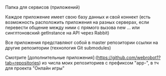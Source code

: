 Папка для сервисов (приложений)

Каждое приложение имеет свою базу данных и свой коннект (есть возможность расположить приложения на разных серверах, если перевести общение между ними с прямого вызова new ... или синглтоновский getInstance на API через Rabbit)

Все приложения представляют собой в master репозитории ссылки на другие репозитории (технология Git submodules)

Смотрите [дополнительные приложения]:(https://github.com/webrobot1?tab=repositories) из числа моих репозиториев с префиксом "app-", в тч для проекта "Онлайн игры"

